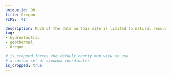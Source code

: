 ```yaml
---
unique_id: OR
title: Oregon
FIPS: '41'

description: Much of the data on this site is limited to natural resource extraction on federal land, which represents 52.9% of all land in Oregon.
tag:
- hydroelectric
- geothermal
- Oregon

# is_cropped forces the default county map view to use
# a custom set of viewbox coordinates
is_cropped: true
---
```

